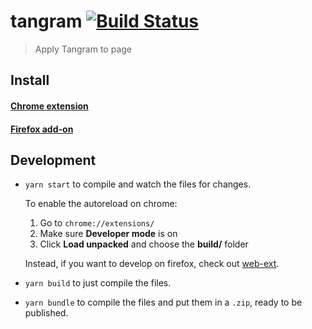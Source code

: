 # tangram [![Build Status][travis-image]][travis-url]

> Apply Tangram to page

## Install

#### [Chrome extension]()
#### [Firefox add-on]()

## Development

- `yarn start` to compile and watch the files for changes.

  To enable the autoreload on chrome:

  1. Go to `chrome://extensions/`
  1. Make sure **Developer mode** is on
  1. Click **Load unpacked** and choose the **build/** folder

  Instead, if you want to develop on firefox, check out [web-ext](https://github.com/mozilla/web-ext).

- `yarn build` to just compile the files.
- `yarn bundle` to compile the files and put them in a `.zip`, ready to be published.


[travis-image]: https://travis-ci.org/datadavev/tangram.svg?branch=master
[travis-url]: https://travis-ci.org/datadavev/tangram

